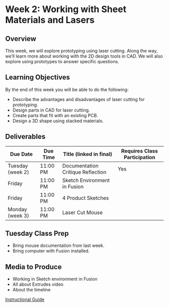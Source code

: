 # Week 2: Working with Sheet Materials and Lasers
## Overview
This week, we will explore prototyping using laser cutting. Along the way, we’ll learn more about working with the 2D design tools in CAD. We will also explore using prototypes to answer specific questions.

## Learning Objectives
By the end of this week you will be able to do the following:
- Describe the advantages and disadvantages of laser cutting for prototyping.
- Design parts in CAD for laser cutting.
- Create parts that fit with an existing PCB.
- Design a 3D shape using stacked materials.

## Deliverables
| Due Date | Due Time |	Title (linked in final)	| Requires Class Participation |
| --- | --- | --- | --- |
| Tuesday (week 2) | 11:00 PM |	Documentation Critique Reflection |	Yes |
| Friday | 11:00 PM | Sketch Environment in Fusion |  |	
| Friday | 11:00 PM | 4 Product Sketches |  |	
| Monday (week 3) |	11:00 PM | Laser Cut Mouse |  |	

## Tuesday Class Prep
- Bring mouse documentation from last week.
- Bring computer with Fusion installed.

## Media to Produce
- Working in Sketch environment in Fusion
- All about Extrudes video
- About the timeline 

[Instructional Guide](/inst_guides/week_2.md)